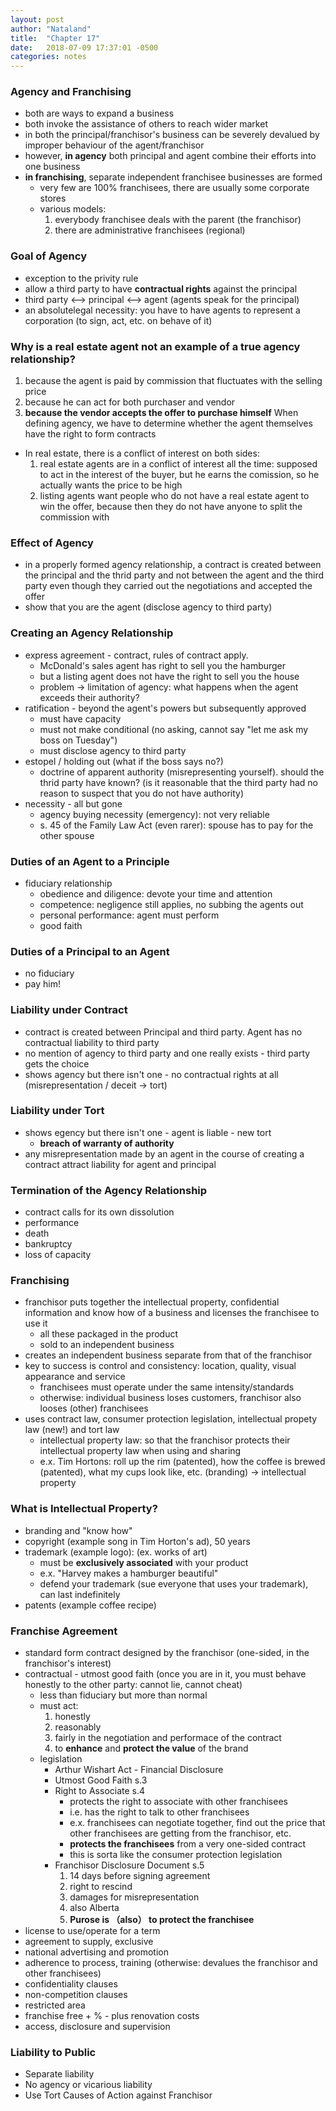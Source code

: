 ```yaml
---
layout: post
author: "Nataland"
title:  "Chapter 17"
date:   2018-07-09 17:37:01 -0500
categories: notes
---
```


### Agency and Franchising
- both are ways to expand a business
- both invoke the assistance of others to reach wider market
- in both the principal/franchisor's business can be severely devalued by improper behaviour of the agent/franchisor
- however, **in agency** both principal and agent combine their efforts into one business
- **in franchising**, separate independent franchisee businesses are formed
	- very few are 100% franchisees, there are usually some corporate stores
	- various models:
		1. everybody franchisee deals with the parent (the franchisor)
		2. there are administrative franchisees (regional)

### Goal of Agency
- exception to the privity rule
- allow a third party to have **contractual rights** against the principal
- third party <--> principal <--> agent (agents speak for the principal)
- an absolutelegal necessity: you have to have agents to represent a corporation (to sign, act, etc. on behave of it)

### Why is a real estate agent not an example of a true agency relationship?
1. because the agent is paid by commission that fluctuates with the selling price
2. because he can act for both purchaser and vendor
3. **because the vendor accepts the offer to purchase himself** When defining agency, we have to determine whether the agent themselves have the right to form contracts
- In real estate, there is a conflict of interest on both sides:
	1. real estate agents are in a conflict of interest all the time: supposed to act in the interest of the buyer, but he earns the comission, so he actually wants the price to be high
	2. listing agents want people who do not have a real estate agent to win the offer, because then they do not have anyone to split the commission with

### Effect of Agency
- in a properly formed agency relationship, a contract is created between the principal and the thrid party and not between the agent and the third party even though they carried out the negotiations and accepted the offer
- show that you are the agent (disclose agency to third party)

### Creating an Agency Relationship
- express agreement - contract, rules of contract apply.
	- McDonald's sales agent has right to sell you the hamburger
	- but a listing agent does not have the right to sell you the house
	- problem -> limitation of agency: what happens when the agent exceeds their authority?
- ratification - beyond the agent's powers but subsequently approved
	- must have capacity
	- must not make conditional (no asking, cannot say "let me ask my boss on Tuesday")
	- must disclose agency to third party
- estopel / holding out (what if the boss says no?)
	- doctrine of apparent authority (misrepresenting yourself). should the thrid party have known? (is it reasonable that the third party had no reason to suspect that you do not have authority)
- necessity - all but gone
	- agency buying necessity (emergency): not very reliable 
	- s. 45 of the Family Law Act (even rarer): spouse has to pay for the other spouse

### Duties of an Agent to a Principle
- fiduciary relationship
	- obedience and diligence: devote your time and attention
	- competence: negligence still applies, no subbing the agents out
	- personal performance: agent must perform
	- good faith

### Duties of a Principal to an Agent
- no fiduciary
- pay him!

### Liability under Contract
- contract is created between Principal and third party. Agent has no contractual liability to third party
- no mention of agency to third party and one really exists - third party gets the choice
- shows agency but there isn't one - no contractual rights at all (misrepresentation / deceit -> tort)

### Liability under Tort
- shows egency but there isn't one - agent is liable - new tort
	- **breach of warranty of authority**
- any misrepresentation made by an agent in the course of creating a contract attract liability for agent and principal

### Termination of the Agency Relationship
- contract calls for its own dissolution
- performance
- death
- bankruptcy
- loss of capacity

### Franchising
- franchisor puts together the intellectual property, confidential information and know how of a business and licenses the franchisee to use it 
	- all these packaged in the product
	- sold to an independent business
- creates an independent business separate from that of the franchisor
- key to success is control and consistency: location, quality, visual appearance and service
	- franchisees must operate under the same intensity/standards
	- otherwise: individual business loses customers, franchisor also looses (other) franchisees
- uses contract law, consumer protection legislation, intellectual propety law (new!) and tort law
	- intellectual property law: so that the franchisor protects their intellectual property law when using and sharing
	- e.x. Tim Hortons: roll up the rim (patented), how the coffee is brewed (patented), what my cups look like, etc. (branding) -> intellectual property

### What is Intellectual Property?
- branding and "know how"
- copyright (example song in Tim Horton's ad), 50 years
- trademark (example logo): (ex. works of art) 
	- must be **exclusively associated** with your product
	- e.x. "Harvey makes a hamburger beautiful"
	- defend your trademark (sue everyone that uses your trademark), can last indefinitely
- patents (example coffee recipe)

### Franchise Agreement
- standard form contract designed by the franchisor (one-sided, in the franchisor's interest)
- contractual - utmost good faith (once you are in it, you must behave honestly to the other party: cannot lie, cannot cheat)
	- less than fiduciary but more than normal
	- must act:
		1. honestly
		2. reasonably
		3. fairly in the negotiation and performace of the contract
		4. to **enhance** and **protect the value** of the brand
	- legislation
		- Arthur Wishart Act - Financial Disclosure
		- Utmost Good Faith s.3
		- Right to Associate s.4 
			- protects the right to associate with other franchisees
			- i.e. has the right to talk to other franchisees
			- e.x. franchisees can negotiate together, find out the price that other franchisees are getting from the franchisor, etc.
			- **protects the franchisees** from a very one-sided contract
			- this is sorta like the consumer protection legislation
		- Franchisor Disclosure Document s.5
			1. 14 days before signing agreement
			2. right to rescind
			3. damages for misrepresentation
			4. also Alberta
			5. **Purose is （also） to protect the franchisee**
- license to use/operate for a term
- agreement to supply, exclusive
- national advertising and promotion
- adherence to process, training (otherwise: devalues the franchisor and other franchisees)
- confidentiality clauses
- non-competition clauses
- restricted area
- franchise free + % - plus renovation costs
- access, disclosure and supervision

### Liability to Public
- Separate liability
- No agency or vicarious liability
- Use Tort Causes of Action against Franchisor

